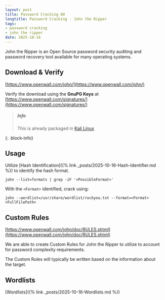 ```yaml
---
layout: post
title: Password Cracking 00
longtitle: Password Cracking - John the Ripper
tags:
- password cracking
- john the ripper
date: 2025-10-16
---
```


John the Ripper is an Open Source password security auditing and password recovery tool available for many operating systems.

## Download & Verify

[https://www.openwall.com/john/](https://www.openwall.com/john/)

Verify the download using the **GnuPG Keys** at [https://www.openwall.com/signatures/](https://www.openwall.com/signatures/)


> ##### Info
>
> This is already packaged in [Kali Linux](https://www.kali.org/get-kali/#kali-live)
>
{: .block-info}

## Usage 

Utilize [Hash Identification]({% link _posts/2025-10-16-Hash-Identifier.md %}) to identify the hash format.

```
john --list=formats | grep -iF '<PossibleFormat>'
```

With the `<Format>` identified, crack using:

```shell
john --wordlist=/usr/share/wordlist/rockyou.txt --format=<Format> <FullFilePath>
```

## Custom Rules

[https://www.openwall.com/john/doc/RULES.shtml](https://www.openwall.com/john/doc/RULES.shtml)

We are able to create Custom Rules for John the Ripper to utilize to account for password complexity requirements.

The Custom Rules will typically be written based on the information about the target.

## Wordlists

[Wordlists]({% link _posts/2025-10-16-Wordlists.md %})
